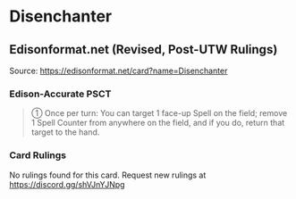 # Disenchanter

## Edisonformat.net (Revised, Post-UTW Rulings)

Source: https://edisonformat.net/card?name=Disenchanter

### Edison-Accurate PSCT

> ① Once per turn: You can target 1 face-up Spell on the field; remove 1 Spell Counter from anywhere on the field, and if you do, return that target to the hand.

### Card Rulings

No rulings found for this card. Request new rulings at https://discord.gg/shVJnYJNpg
            